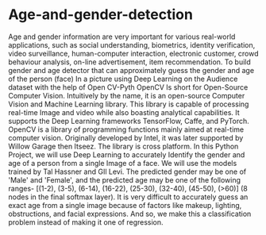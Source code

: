 # Age-and-gender-detection
Age and gender information are very important for various real-world applications, such as social understanding, biometrics, identity verification, video surveillance, human-computer interaction, electronic customer, crowd behaviour analysis, on-line advertisement, item recommendation. To build gender and age detector that can approximately guess the gender and age of the person (face) In a picture using Deep Learning on the Audience dataset with the help of Open CV-Pyth
OpenCV Is short for Open-Source Computer Vision. Intuitively by the name, it is an open-source Computer Vision and Machine Learning library. This library is capable of processing real-time Image and video while also boasting analytical capabilities. It supports the Deep Learning frameworks TensorFlow, Caffe, and PyTorch. OpenCV is a library of programming functions mainly aimed at real-time computer vision. Originally developed by Intel, it was later supported by Willow Garage then Itseez. The library is cross platform.
In this Python Project, we will use Deep Learning to accurately Identify the gender and age of a person from a single Image of a face. We will use the models trained by Tal Hassner and GIl Levi. The predicted gender may be one of 'Male' and 'Female', and the predicted age may be one of the following ranges- [(1-2), (3-5), (6-14), (16-22), (25-30), (32-40), (45-50), (>60)]  (8 nodes in the final softmax layer). It is very difficult to accurately guess an exact age from a single image because of factors like makeup, lighting, obstructions, and facial expressions. And so, we make this a classification problem instead of making it one of regression. 
